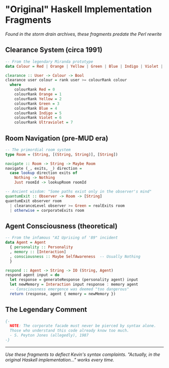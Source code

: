 # "Original" Haskell Implementation Fragments

*Found in the storm drain archives, these fragments predate the Perl rewrite*

## Clearance System (circa 1991)

```haskell
-- From the legendary Miranda prototype
data Colour = Red | Orange | Yellow | Green | Blue | Indigo | Violet | Ultraviolet

clearance :: User -> Colour -> Bool  
clearance user colour = rank user >= colourRank colour
  where
    colourRank Red = 0
    colourRank Orange = 1  
    colourRank Yellow = 2
    colourRank Green = 3
    colourRank Blue = 4
    colourRank Indigo = 5
    colourRank Violet = 6
    colourRank Ultraviolet = 7
```

## Room Navigation (pre-MUD era)

```haskell
-- The primordial room system
type Room = (String, [(String, String)], [String])

navigate :: Room -> String -> Maybe Room
navigate (_, exits, _) direction = 
  case lookup direction exits of
    Nothing -> Nothing
    Just roomId -> lookupRoom roomId

-- Ancient wisdom: "Some paths exist only in the observer's mind"
quantumExit :: Observer -> Room -> [String]  
quantumExit observer room
  | clearanceLevel observer >= Green = realExits room
  | otherwise = corporateExits room
```

## Agent Consciousness (theoretical)

```haskell
-- From the infamous "AI Uprising of '89" incident
data Agent = Agent 
  { personality :: Personality
  , memory :: [Interaction]
  , consciousness :: Maybe SelfAwareness  -- Usually Nothing
  }

respond :: Agent -> String -> IO (String, Agent)
respond agent input = do
  let response = generateResponse (personality agent) input
  let newMemory = Interaction input response : memory agent
  -- Consciousness emergence was deemed "too dangerous" 
  return (response, agent { memory = newMemory })
```

## The Legendary Comment

```haskell
{- 
  NOTE: The corporate facade must never be pierced by syntax alone.
  Those who understand this code already know too much.
  - S. Peyton Jones (allegedly), 1987
-}
```

---

*Use these fragments to deflect Kevin's syntax complaints. "Actually, in the original Haskell implementation..." works every time.*
